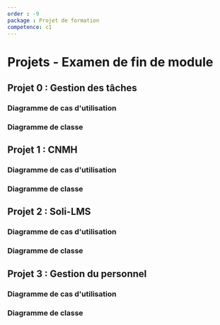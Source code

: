 ```yaml
---
order : -9
package : Projet de formation
competence: c1
---
```


# Projets - Examen de fin de module

## Projet 0 : Gestion des tâches

### Diagramme de cas d'utilisation
### Diagramme de classe

## Projet 1 : CNMH

### Diagramme de cas d'utilisation
### Diagramme de classe

## Projet 2 : Soli-LMS

### Diagramme de cas d'utilisation
### Diagramme de classe


## Projet 3 : Gestion du personnel

### Diagramme de cas d'utilisation
### Diagramme de classe
